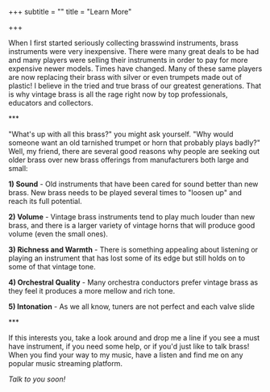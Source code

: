 +++
subtitle = ""
title = "Learn More"

+++
<div class ="container" style="background: primary;">
When I first started seriously collecting brasswind instruments, brass instruments were very inexpensive. There were many great deals to be had and many players were selling their instruments in order to pay for more expensive newer models. Times have changed. Many of these same players are now replacing their brass with silver or even trumpets made out of plastic! I believe in the tried and true brass of our greatest generations. That is why vintage brass is all the rage right now by top professionals, educators and collectors.

\***

"What's up with all this brass?" you might ask yourself. "Why would someone want an old tarnished trumpet or horn that probably plays badly?" Well, my friend, there are several good reasons why people are seeking out older brass over new brass offerings from manufacturers both large and small:

**1) Sound** - Old instruments that have been cared for sound better than new brass. New brass needs to be played several times to "loosen up" and reach its full potential.

**2) Volume** - Vintage brass instruments tend to play much louder than new brass, and there is a larger variety of vintage horns that will produce good volume (even the small ones).

**3) Richness and Warmth** - There is something appealing about listening or playing an instrument that has lost some of its edge but still holds on to some of that vintage tone.

**4) Orchestral Quality** - Many orchestra conductors prefer vintage brass as they feel it produces a more mellow and rich tone.

**5) Intonation** - As we all know, tuners are not perfect and each valve slide

\***

If this interests you, take a look around and drop me a line if you see a must have instrument, if you need some help, or if you'd just like to talk brass! When you find your way to my music, have a listen and find me on any popular music streaming platform.

_Talk to you soon!_

</div>